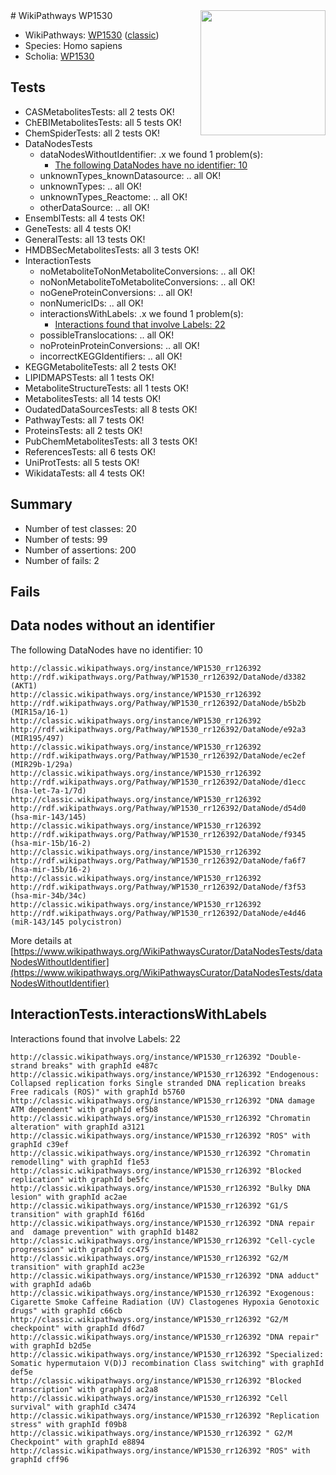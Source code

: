 <img style="float: right; width: 200px" src="https://upload.wikimedia.org/wikipedia/commons/thumb/8/83/Wplogo_with_text_500.png/640px-Wplogo_with_text_500.png" />
# WikiPathways WP1530

* WikiPathways: [WP1530](https://wikipathways.org/pathways/WP1530) ([classic](https://classic.wikipathways.org/instance/WP1530))
* Species: Homo sapiens
* Scholia: [WP1530](https://scholia.toolforge.org/wikipathways/WP1530)
## Tests
* CASMetabolitesTests: all 2 tests OK!
* ChEBIMetabolitesTests: all 5 tests OK!
* ChemSpiderTests: all 2 tests OK!
* DataNodesTests
    * dataNodesWithoutIdentifier: .x we found 1 problem(s):
        * [The following DataNodes have no identifier: 10](#8792c490)
    * unknownTypes_knownDatasource: .. all OK!
    * unknownTypes: .. all OK!
    * unknownTypes_Reactome: .. all OK!
    * otherDataSource: .. all OK!
* EnsemblTests: all 4 tests OK!
* GeneTests: all 4 tests OK!
* GeneralTests: all 13 tests OK!
* HMDBSecMetabolitesTests: all 3 tests OK!
* InteractionTests
    * noMetaboliteToNonMetaboliteConversions: .. all OK!
    * noNonMetaboliteToMetaboliteConversions: .. all OK!
    * noGeneProteinConversions: .. all OK!
    * nonNumericIDs: .. all OK!
    * interactionsWithLabels: .x we found 1 problem(s):
        * [Interactions found that involve Labels: 22](#fe97a8d9)
    * possibleTranslocations: .. all OK!
    * noProteinProteinConversions: .. all OK!
    * incorrectKEGGIdentifiers: .. all OK!
* KEGGMetaboliteTests: all 2 tests OK!
* LIPIDMAPSTests: all 1 tests OK!
* MetaboliteStructureTests: all 1 tests OK!
* MetabolitesTests: all 14 tests OK!
* OudatedDataSourcesTests: all 8 tests OK!
* PathwayTests: all 7 tests OK!
* ProteinsTests: all 2 tests OK!
* PubChemMetabolitesTests: all 3 tests OK!
* ReferencesTests: all 6 tests OK!
* UniProtTests: all 5 tests OK!
* WikidataTests: all 4 tests OK!


## Summary

* Number of test classes: 20
* Number of tests: 99
* Number of assertions: 200
* Number of fails: 2

## Fails

<a name="8792c490" />

## Data nodes without an identifier

The following DataNodes have no identifier: 10
```
http://classic.wikipathways.org/instance/WP1530_rr126392 http://rdf.wikipathways.org/Pathway/WP1530_rr126392/DataNode/d3382 (AKT1)
http://classic.wikipathways.org/instance/WP1530_rr126392 http://rdf.wikipathways.org/Pathway/WP1530_rr126392/DataNode/b5b2b (MIR15a/16-1)
http://classic.wikipathways.org/instance/WP1530_rr126392 http://rdf.wikipathways.org/Pathway/WP1530_rr126392/DataNode/e92a3 (MIR195/497)
http://classic.wikipathways.org/instance/WP1530_rr126392 http://rdf.wikipathways.org/Pathway/WP1530_rr126392/DataNode/ec2ef (MIR29b-1/29a)
http://classic.wikipathways.org/instance/WP1530_rr126392 http://rdf.wikipathways.org/Pathway/WP1530_rr126392/DataNode/d1ecc (hsa-let-7a-1/7d)
http://classic.wikipathways.org/instance/WP1530_rr126392 http://rdf.wikipathways.org/Pathway/WP1530_rr126392/DataNode/d54d0 (hsa-mir-143/145)
http://classic.wikipathways.org/instance/WP1530_rr126392 http://rdf.wikipathways.org/Pathway/WP1530_rr126392/DataNode/f9345 (hsa-mir-15b/16-2)
http://classic.wikipathways.org/instance/WP1530_rr126392 http://rdf.wikipathways.org/Pathway/WP1530_rr126392/DataNode/fa6f7 (hsa-mir-15b/16-2)
http://classic.wikipathways.org/instance/WP1530_rr126392 http://rdf.wikipathways.org/Pathway/WP1530_rr126392/DataNode/f3f53 (hsa-mir-34b/34c)
http://classic.wikipathways.org/instance/WP1530_rr126392 http://rdf.wikipathways.org/Pathway/WP1530_rr126392/DataNode/e4d46 (miR-143/145 polycistron)
```

More details at [https://www.wikipathways.org/WikiPathwaysCurator/DataNodesTests/dataNodesWithoutIdentifier](https://www.wikipathways.org/WikiPathwaysCurator/DataNodesTests/dataNodesWithoutIdentifier)

<a name="fe97a8d9" />

## InteractionTests.interactionsWithLabels

Interactions found that involve Labels: 22
```
http://classic.wikipathways.org/instance/WP1530_rr126392 "Double-strand breaks" with graphId e487c
http://classic.wikipathways.org/instance/WP1530_rr126392 "Endogenous: Collapsed replication forks Single stranded DNA replication breaks Free radicals (ROS)" with graphId b5760
http://classic.wikipathways.org/instance/WP1530_rr126392 "DNA damage ATM dependent" with graphId ef5b8
http://classic.wikipathways.org/instance/WP1530_rr126392 "Chromatin alteration" with graphId a3121
http://classic.wikipathways.org/instance/WP1530_rr126392 "ROS" with graphId c39ef
http://classic.wikipathways.org/instance/WP1530_rr126392 "Chromatin remodelling" with graphId f1e53
http://classic.wikipathways.org/instance/WP1530_rr126392 "Blocked replication" with graphId be5fc
http://classic.wikipathways.org/instance/WP1530_rr126392 "Bulky DNA lesion" with graphId ac2ae
http://classic.wikipathways.org/instance/WP1530_rr126392 "G1/S transition" with graphId f616d
http://classic.wikipathways.org/instance/WP1530_rr126392 "DNA repair and  damage prevention" with graphId b1482
http://classic.wikipathways.org/instance/WP1530_rr126392 "Cell-cycle progression" with graphId cc475
http://classic.wikipathways.org/instance/WP1530_rr126392 "G2/M transition" with graphId ac23e
http://classic.wikipathways.org/instance/WP1530_rr126392 "DNA adduct" with graphId ada6b
http://classic.wikipathways.org/instance/WP1530_rr126392 "Exogenous: Cigarette Smoke Caffeine Radiation (UV) Clastogenes Hypoxia Genotoxic drugs" with graphId c66cb
http://classic.wikipathways.org/instance/WP1530_rr126392 "G2/M checkpoint" with graphId df6d7
http://classic.wikipathways.org/instance/WP1530_rr126392 "DNA repair" with graphId b2d5e
http://classic.wikipathways.org/instance/WP1530_rr126392 "Specialized: Somatic hypermutaion V(D)J recombination Class switching" with graphId def5e
http://classic.wikipathways.org/instance/WP1530_rr126392 "Blocked transcription" with graphId ac2a8
http://classic.wikipathways.org/instance/WP1530_rr126392 "Cell survival" with graphId c3474
http://classic.wikipathways.org/instance/WP1530_rr126392 "Replication stress" with graphId f09b8
http://classic.wikipathways.org/instance/WP1530_rr126392 " G2/M Checkpoint" with graphId e8894
http://classic.wikipathways.org/instance/WP1530_rr126392 "ROS" with graphId cff96
```

